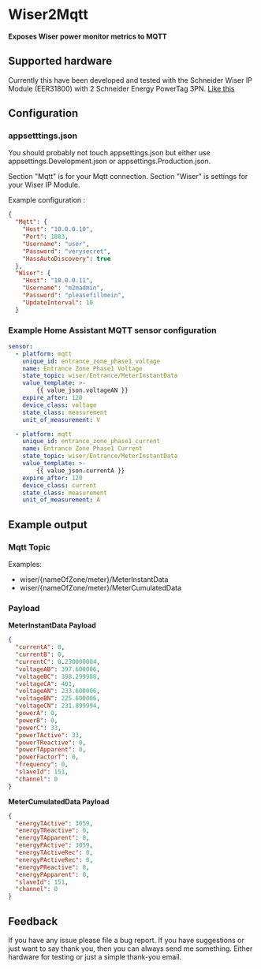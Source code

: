 # Wiser2Mqtt

**Exposes Wiser power monitor metrics to MQTT**

## Supported hardware

Currently this have been developed and tested with the Schneider Wiser IP Module (EER31800) with 2 Schneider Energy PowerTag 3PN.
[Like this](https://www.lk.dk/produkter?iid=13745)

## Configuration

### appsetttings.json 

You should probably not touch appsettings.json but either use appsettings.Development.json or appsettings.Production.json.

Section "Mqtt" is for your Mqtt connection.
Section "Wiser" is settings for your Wiser IP Module.

Example configuration :
``` json
{
  "Mqtt": {
    "Host": "10.0.0.10",
    "Port": 1883,
    "Username": "user",
    "Password": "verysecret",
    "HassAutoDiscovery": true
  },
  "Wiser": {
    "Host": "10.0.0.11",
    "Username": "m2madmin",
    "Password": "pleasefillmein",
    "UpdateInterval": 10
  }
```

### Example Home Assistant MQTT sensor configuration

``` yaml
sensor:
  - platform: mqtt
    unique_id: entrance_zone_phase1_voltage
    name: Entrance Zone Phase1 Voltage
    state_topic: wiser/Entrance/MeterInstantData
    value_template: >-
        {{ value_json.voltageAN }}
    expire_after: 120
    device_class: voltage
    state_class: measurement
    unit_of_measurement: V

  - platform: mqtt
    unique_id: entrance_zone_phase1_current
    name: Entrance Zone Phase1 Current
    state_topic: wiser/Entrance/MeterInstantData
    value_template: >-
        {{ value_json.currentA }}
    expire_after: 120
    device_class: current
    state_class: measurement
    unit_of_measurement: A

```


## Example output

### Mqtt Topic

Examples: 
 - wiser/{nameOfZone/meter}/MeterInstantData
 - wiser/{nameOfZone/meter}/MeterCumulatedData

### Payload

**MeterInstantData Payload**

``` json
{
  "currentA": 0,
  "currentB": 0,
  "currentC": 0.230000004,
  "voltageAB": 397.600006,
  "voltageBC": 398.299988,
  "voltageCA": 401,
  "voltageAN": 233.600006,
  "voltageBN": 225.600006,
  "voltageCN": 231.899994,
  "powerA": 0,
  "powerB": 0,
  "powerC": 33,
  "powerTActive": 33,
  "powerTReactive": 0,
  "powerTApparent": 0,
  "powerFactorT": 0,
  "frequency": 0,
  "slaveId": 151,
  "channel": 0
}
```


**MeterCumulatedData Payload**

``` json
{
  "energyTActive": 3059,
  "energyTReactive": 0,
  "energyTApparent": 0,
  "energyPActive": 3059,
  "energyTActiveRec": 0,
  "energyPActiveRec": 0,
  "energyPReactive": 0,
  "energyPApparent": 0,
  "slaveId": 151,
  "channel": 0
}
```

## Feedback
If you have any issue please file a bug report. If you have suggestions or just want to say thank you, then you can always send me something. Either hardware for testing or just a simple thank-you email.

